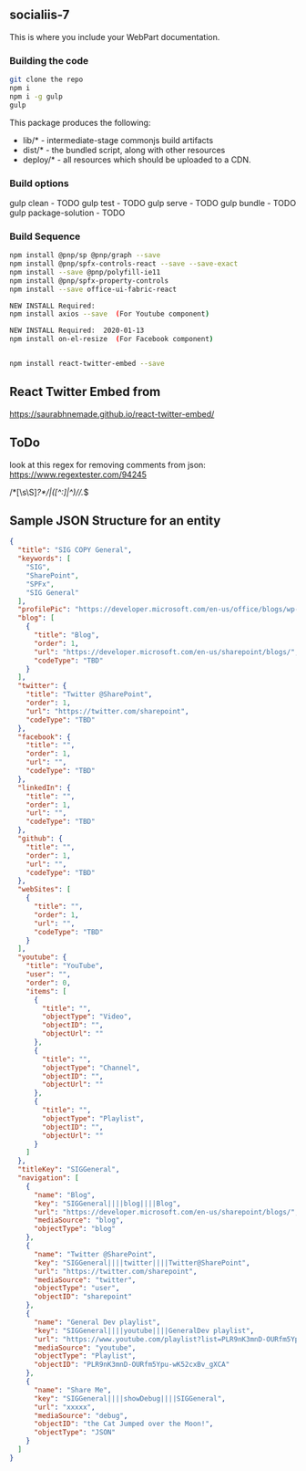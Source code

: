 ## socialiis-7

This is where you include your WebPart documentation.

### Building the code

```bash
git clone the repo
npm i
npm i -g gulp
gulp
```

This package produces the following:

* lib/* - intermediate-stage commonjs build artifacts
* dist/* - the bundled script, along with other resources
* deploy/* - all resources which should be uploaded to a CDN.

### Build options

gulp clean - TODO
gulp test - TODO
gulp serve - TODO
gulp bundle - TODO
gulp package-solution - TODO

### Build Sequence
```bash
npm install @pnp/sp @pnp/graph --save
npm install @pnp/spfx-controls-react --save --save-exact
npm install --save @pnp/polyfill-ie11
npm install @pnp/spfx-property-controls
npm install --save office-ui-fabric-react

NEW INSTALL Required:
npm install axios --save  (For Youtube component)

NEW INSTALL Required:  2020-01-13
npm install on-el-resize  (For Facebook component)


npm install react-twitter-embed --save

```

## React Twitter Embed from
https://saurabhnemade.github.io/react-twitter-embed/


## ToDo
look at this regex for removing comments from json:
https://www.regextester.com/94245

\/\*[\s\S]*?\*\/|([^:]|^)\/\/.*$


## Sample JSON Structure for an entity 
```JSON
{
  "title": "SIG COPY General",
  "keywords": [
    "SIG",
    "SharePoint",
    "SPFx",
    "SIG General"
  ],
  "profilePic": "https://developer.microsoft.com/en-us/office/blogs/wp-content/uploads/2019/03/sig-21st-video-900x360.png",
  "blog": [
    {
      "title": "Blog",
      "order": 1,
      "url": "https://developer.microsoft.com/en-us/sharepoint/blogs/",
      "codeType": "TBD"
    }
  ],
  "twitter": {
    "title": "Twitter @SharePoint",
    "order": 1,
    "url": "https://twitter.com/sharepoint",
    "codeType": "TBD"
  },
  "facebook": {
    "title": "",
    "order": 1,
    "url": "",
    "codeType": "TBD"
  },
  "linkedIn": {
    "title": "",
    "order": 1,
    "url": "",
    "codeType": "TBD"
  },
  "github": {
    "title": "",
    "order": 1,
    "url": "",
    "codeType": "TBD"
  },
  "webSites": [
    {
      "title": "",
      "order": 1,
      "url": "",
      "codeType": "TBD"
    }
  ],
  "youtube": {
    "title": "YouTube",
    "user": "",
    "order": 0,
    "items": [
      {
        "title": "",
        "objectType": "Video",
        "objectID": "",
        "objectUrl": ""
      },
      {
        "title": "",
        "objectType": "Channel",
        "objectID": "",
        "objectUrl": ""
      },
      {
        "title": "",
        "objectType": "Playlist",
        "objectID": "",
        "objectUrl": ""
      }
    ]
  },
  "titleKey": "SIGGeneral",
  "navigation": [
    {
      "name": "Blog",
      "key": "SIGGeneral||||blog||||Blog",
      "url": "https://developer.microsoft.com/en-us/sharepoint/blogs/",
      "mediaSource": "blog",
      "objectType": "blog"
    },
    {
      "name": "Twitter @SharePoint",
      "key": "SIGGeneral||||twitter||||Twitter@SharePoint",
      "url": "https://twitter.com/sharepoint",
      "mediaSource": "twitter",
      "objectType": "user",
      "objectID": "sharepoint"
    },
    {
      "name": "General Dev playlist",
      "key": "SIGGeneral||||youtube||||GeneralDev playlist",
      "url": "https://www.youtube.com/playlist?list=PLR9nK3mnD-OURfm5Ypu-wK52cxBv_gXCA",
      "mediaSource": "youtube",
      "objectType": "Playlist",
      "objectID": "PLR9nK3mnD-OURfm5Ypu-wK52cxBv_gXCA"
    },
    {
      "name": "Share Me",
      "key": "SIGGeneral||||showDebug||||SIGGeneral",
      "url": "xxxxx",
      "mediaSource": "debug",
      "objectID": "the Cat Jumped over the Moon!",
      "objectType": "JSON"
    }
  ]
}

```